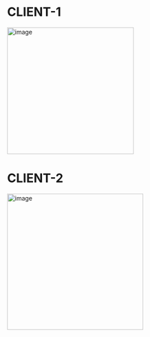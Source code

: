 <h1>CLIENT-1</h1>
<img width="294" alt="image" src="https://github.com/harshitgupta2643/chat-app-websocket/assets/137988531/b568d5f9-3b17-4273-a252-f2827c67085d">
<h1>CLIENT-2</h1>
<img width="316" alt="image" src="https://github.com/harshitgupta2643/chat-app-websocket/assets/137988531/746f6a2e-2b52-43bb-917c-8f6f3d277e5c">

